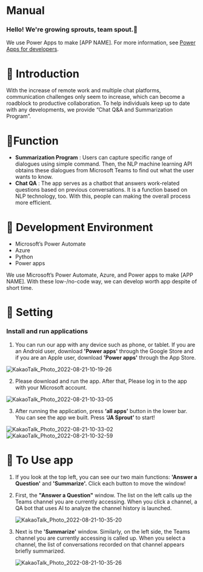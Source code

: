 # Manual

### Hello! **We're growing sprouts, team spout.👋**

We use Power Apps to make [APP NAME]. For more information, see [Power Apps for developers](https://docs.microsoft.com/powerapps/#pivot=home&panel=developer). 


# 🌱 Introduction

With the increase of remote work and multiple chat platforms, communication challenges only seem to increase, which can become a roadblock to productive collaboration. To help individuals keep up to date with any developments, we provide “Chat Q&A and Summarization Program”.


# 🌱Function

- **Summarization Program** : Users can capture specific range of dialogues using simple command. Then, the NLP machine learning API obtains these dialogues from Microsoft Teams to find out what the user wants to know.
- **Chat QA** : The app serves as a chatbot that answers work-related questions based on previous conversations. It is a function based on NLP technology, too. With this, people can making the overall process more efficient.


# 🌱 Development Environment

- Microsoft’s Power Automate
- Azure
- Python
- Power apps

We use Microsoft’s Power Automate, Azure, and Power apps to make [APP NAME]. With these low-/no-code way, we can develop worth app despite of short time. 


# 🌱 Setting

### I**nstall and run applications**

1. You can run our app with any device such as phone, or tablet. If you are an Android user, download **'Power apps'** through the Google Store and if you are an Apple user, download **'Power apps'** through the App Store.

![KakaoTalk_Photo_2022-08-21-10-19-26](https://user-images.githubusercontent.com/76519535/185772159-5248fd6d-8b14-4903-b3b0-a90e1e08e785.jpeg)

2. Please download and run the app. After that, Please log in to the app with your Microsoft account.

![KakaoTalk_Photo_2022-08-21-10-33-05](https://user-images.githubusercontent.com/76519535/185772171-4ab6da43-b738-45af-8a12-844f3291a2ef.jpeg)

3. After running the application, press **‘all apps’** button in the lower bar. You can see the app we built. Press **‘JA Sprout’** to start!

![KakaoTalk_Photo_2022-08-21-10-33-02](https://user-images.githubusercontent.com/76519535/185772175-d43d60f7-97f0-492e-a005-faa24f8df539.jpeg)
![KakaoTalk_Photo_2022-08-21-10-32-59](https://user-images.githubusercontent.com/76519535/185772178-8477b37b-ee18-46ba-b261-9bcdeca0b0cb.jpeg)


# 🌱 To Use app

1. If you look at the top left, you can see our two main functions: **'Answer a Question'** and **'Summarize'.** Click each button to move the window!
2. First, the **"Answer a Question"** window. The list on the left calls up the Teams channel you are currently accessing. When you click a channel, a QA bot that uses AI to analyze the channel history is launched.
    
    ![KakaoTalk_Photo_2022-08-21-10-35-20](https://user-images.githubusercontent.com/76519535/185772184-3402dfa3-165a-4bce-b4c9-3bc2e1c6a1d1.jpeg)
    
3. Next is the **'Summarize'** window. Similarly, on the left side, the Teams channel you are currently accessing is called up. When you select a channel, the list of conversations recorded on that channel appears briefly summarized.
    
   ![KakaoTalk_Photo_2022-08-21-10-35-26](https://user-images.githubusercontent.com/76519535/185772186-59fb302b-baaf-4565-8861-356a1e9d3cbd.jpeg)


